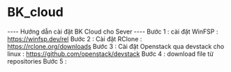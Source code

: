 # BK_cloud
---- Hướng dẫn cài đặt BK Cloud cho Sever ----
Bước 1 : cài đặt WinFSP : https://winfsp.dev/rel
Bước 2 : Cài đặt RClone : https://rclone.org/downloads
Bước 3 : Cài đặt Openstack qua devstack cho linux : https://github.com/openstack/devstack
Bước 4 : download file từ repositories 
Bước 5 : 
